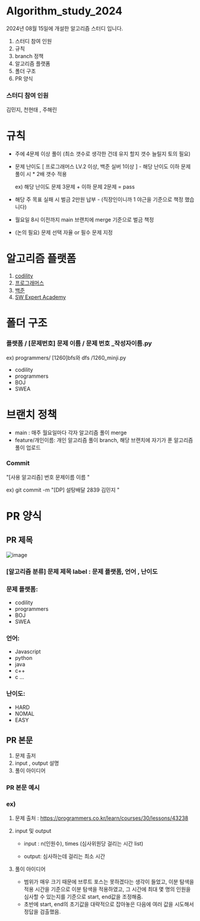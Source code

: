 # Algorithm_study_2024
2024년 08월 15일에 개설한 알고리즘 스터디 입니다. 

1. 스터디 참여 인원 
2. 규칙 
3. branch 정책
4. 알고리즘 플랫폼 
5. 폴더 구조 
6.  PR 양식 



### 스터디 참여 인원

김민지, 천현태 , 주해린 

# 규칙 

- 주에 4문제 이상 풀이 (최소 갯수로 생각한 건데 유지 할지 갯수 늘릴지 토의 필요)

- 문제 난이도 [ 프로그래머스 LV.2 이상, 백준 실버 1이상 ] - 해당 난이도 이하 문제 풀이 시 * 2배 갯수 적용 

  ex) 해당 난이도 문제 3문제 + 이하 문제 2문제 = pass 

- 해당 주 목표 실패 시 벌금 2만원 납부 - (직장인이니까 1 야근을 기준으로 책정 했습니다)

- 월요일 8시 이전까지 main 브랜치에 merge 기준으로 벌금 책정 

- (논의 필요) 문제 선택 자율 or 필수 문제 지정 



# 알고리즘 플랫폼 

1. [codility](https://www.codility.com/)
2. [프로그래머스](https://school.programmers.co.kr/learn/challenges?order=acceptance_desc&page=1)
3. [백준](https://www.acmicpc.net/)
4. [SW Expert Academy](https://swexpertacademy.com/main/main.do)



# 폴더 구조

### 플랫폼 / [문제번호] 문제 이름 / 문제 번호 _작성자이름.py 

ex) programmers/ [1260]bfs와 dfs /1260_minji.py

- codility
- programmers 
- BOJ
- SWEA 

# 브랜치 정책

- main : 매주 월요일마다 각자 알고리즘 풀이 merge 
- feature/개인이름: 개인 알고리즘 풀이 branch, 해당 브랜치에 자기가 푼 알고리즘 풀이 업로드 

### Commit 

"[사용 알고리즘] 번호  문제이름  이름 "

ex) git commit -m "[DP] 설탕배달 2839 김민지 "

# PR 양식

## PR 제목

![image](https://user-images.githubusercontent.com/31977543/94366306-44307e80-0112-11eb-80d3-95a5e4998e64.png)

### [알고리즘 분류] 문제 제목 label : 문제 플랫폼, 언어 , 난이도 

### 문제 플랫폼:

- codility
- programmers 
- BOJ
- SWEA 

### 언어: 

* Javascript
*  python
*  java
*  c++
*  c ...

### 난이도:

* HARD
* NOMAL
* EASY

## PR 본문

1. 문제 출저 
2. input , output 설명 
3. 풀이 아이디어 

### PR 본문 예시 

### ex) 

1. 문제 출처 : https://programmers.co.kr/learn/courses/30/lessons/43238

2. input 및 output

   * input : n(인원수), times (심사위원당 걸리는 시간 list)

   * output: 심사하는데 걸리는 최소 시간

3. 풀이 아이디어 

   * 범위가 매우 크기 때문에 브루트 포스는 못하겠다는 생각이 들었고, 이분 탐색을 적용
     시간을 기준으로 이분 탐색을 적용하였고, 그 시간에 최대 몇 명의 인원을 심사할 수 있는지를 기준으로 start, end값을 조정해줌.
   * 초반에 start, end의 초기값을 대략적으로 잡아놓은 다음에 여러 값을 시도해서 정답을 검출했음.
